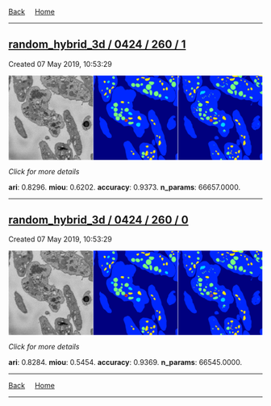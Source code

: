 
[Back](..)&nbsp;&nbsp;&nbsp;&nbsp;&nbsp;[Home](https://leapmanlab.github.io/snapshots)

---

<div class="summary"><a href="1"><h2>random_hybrid_3d / 0424 / 260 / 1</h2></a><p>Created 07 May 2019, 10:53:29
</p><a href="1"><img src="1/media/summary.png" align="center"></a><p>
<i>Click for more details</i>
</p></div>

**ari**: 0.8296. **miou**: 0.6202. **accuracy**: 0.9373. **n_params**: 66657.0000. 

---

<div class="summary"><a href="0"><h2>random_hybrid_3d / 0424 / 260 / 0</h2></a><p>Created 07 May 2019, 10:53:29
</p><a href="0"><img src="0/media/summary.png" align="center"></a><p>
<i>Click for more details</i>
</p></div>

**ari**: 0.8284. **miou**: 0.5454. **accuracy**: 0.9369. **n_params**: 66545.0000. 

---

[Back](..)&nbsp;&nbsp;&nbsp;&nbsp;&nbsp;[Home](https://leapmanlab.github.io/snapshots)

---